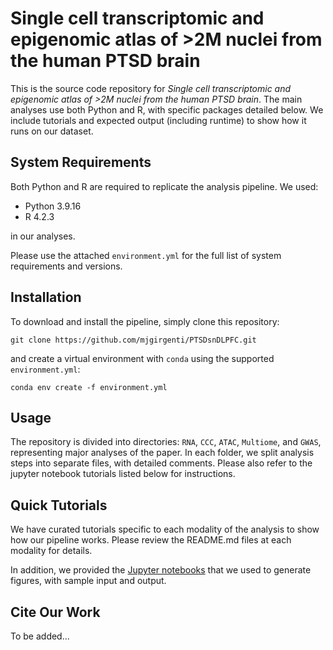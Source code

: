 # Single cell transcriptomic and epigenomic atlas of >2M nuclei from the human PTSD brain

This is the source code repository for *Single cell transcriptomic and epigenomic atlas of >2M nuclei from the human PTSD brain*. The main analyses use both Python and R, with specific packages detailed below. We include tutorials and expected output (including runtime) to show how it runs on our dataset. 

## System Requirements

Both Python and R are required to replicate the analysis pipeline. We used:

- Python 3.9.16
- R 4.2.3

in our analyses.

Please use the attached `environment.yml` for the full list of system requirements and versions. 

## Installation

To download and install the pipeline, simply clone this repository:

```
git clone https://github.com/mjgirgenti/PTSDsnDLPFC.git
```

and create a virtual environment with `conda` using the supported `environment.yml`:

```
conda env create -f environment.yml
``` 

## Usage

The repository is divided into directories: `RNA`, `CCC`, `ATAC`, `Multiome`, and `GWAS`, representing major analyses of the paper. In each folder, we split analysis steps into separate files, with detailed comments. Please also refer to the jupyter notebook tutorials listed below for instructions. 

## Quick Tutorials

We have curated tutorials specific to each modality of the analysis to show how our pipeline works. Please review the README.md files at each modality for details.

In addition, we provided the [Jupyter notebooks](https://github.com/mjgirgenti/PTSDsnDLPFC/tree/main/notebooks) that we used to generate figures, with sample input and output. 

## Cite Our Work

To be added...
